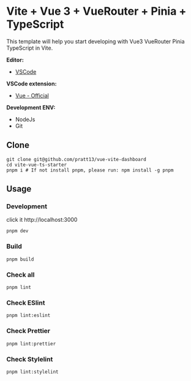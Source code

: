 # Vite + Vue 3 + VueRouter + Pinia + TypeScript

This template will help you start developing with Vue3 VueRouter Pinia TypeScript in Vite.

**Editor:**

- [VSCode](https://code.visualstudio.com/)

**VSCode extension:**

- [Vue - Official](https://marketplace.visualstudio.com/items?itemName=Vue.volar)

**Development ENV:**

- NodeJs
- Git

## Clone

```shell
git clone git@github.com/pratt13/vue-vite-dashboard
cd vite-vue-ts-starter
pnpm i # If not install pnpm, please run: npm install -g pnpm
```

## Usage

### Development

click it http://localhost:3000

```shell
pnpm dev
```

### Build

```shell
pnpm build
```

### Check all

```shell
pnpm lint
```

### Check ESlint

```shell
pnpm lint:eslint
```

### Check Prettier

```shell
pnpm lint:prettier
```

### Check Stylelint

```shell
pnpm lint:stylelint
```
